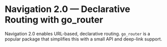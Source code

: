 # Navigation 2.0 — Declarative Routing with go_router

Navigation 2.0 enables URL-based, declarative routing. `go_router` is a popular package
that simplifies this with a small API and deep-link support.
